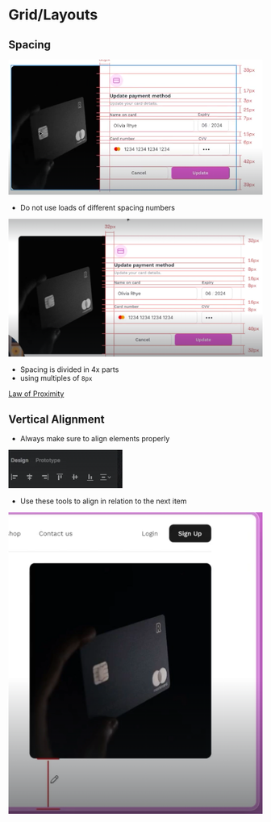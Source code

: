 # Grid/Layouts


## Spacing 
![alt text](image-25.png)

- Do not use loads of different spacing numbers

![alt text](image-26.png)

- Spacing is divided in 4x parts
- using multiples of `8px`

[Law of Proximity](https://lawsofux.com/law-of-proximity/)

## Vertical Alignment

- Always make sure to align elements properly

![alt text](image-27.png)
- Use these tools to  align in relation to the next item

![alt text](image-28.png)